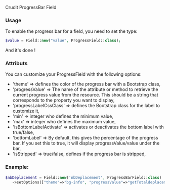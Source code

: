 Crudit ProgressBar Field

### Usage

To enable the progress bar for a field, you need to set the type:

```php
$value = Field::new("value", ProgressField::class);
```
And it's done !

### Attributs

You can customize your ProgressField with the following options:

- 'theme' => defines the color of the progress bar with a Bootstrap class,
- 'progressValue' => The name of the attribute or method to retrieve the current progress value from the resource. This should be a string that corresponds to the property you want to display,
- 'progressLabelCssClass' => defines the Bootstrap class for the label to customize it,
- 'min' => integer who defines the minimum value,
- 'max' => integer who defines the maximum value,
- 'isBottomLabelActivate' => activates or deactivates the bottom label with true/false,
- 'bottomLabel' => By default, this gives the percentage of the progress bar. If you set this to true, it will display progressValue/value under the bar,
- 'isStripped' => true/false, defines if the progress bar is stripped,

### Example:

```php
$nbDeplacement = Field::new('nbDeplacement', ProgressBarField::class)
   ->setOptions(["theme"=>"bg-info", "progressValue"=>"getTotaldeplacement", "isBottomLabelActivate"=>true, "isStripped"=>true]);
```
